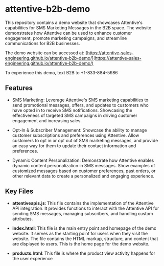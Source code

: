 # attentive-b2b-demo

This repository contains a demo website that showcases Attentive's capabilities for SMS Marketing Messages in the B2B space. The website demonstrates how Attentive can be used to enhance customer engagement, promote marketing campaigns, and streamline communications for B2B businesses.

The demo website can be accessed at: [https://attentive-sales-engineering.github.io/attentive-b2b-demo/](https://attentive-sales-engineering.github.io/attentive-b2b-demo/)

To experience this demo, text B2B to +1-833-884-5986


## Features

- SMS Marketing: Leverage Attentive's SMS marketing capabilities to send promotional messages, offers, and updates to customers who have opted in to receive SMS notifications. Showcasing the effectiveness of targeted SMS campaigns in driving customer engagement and increasing sales.

- Opt-In & Subscriber Management: Showcase the ability to manage customer subscriptions and preferences using Attentive. Allow customers to opt in or opt out of SMS marketing messages, and provide an easy way for them to update their contact information and preferences.

- Dynamic Content Personalization: Demonstrate how Attentive enables dynamic content personalization in SMS messages. Show examples of customized messages based on customer preferences, past orders, or other relevant data to create a personalized and engaging experience.

## Key Files

- **attentiveapis.js**: This file contains the implementation of the Attentive API integration. It provides functions to interact with the Attentive API for sending SMS messages, managing subscribers, and handling custom attributes. 

- **index.html**: This file is the main entry point and homepage of the demo website. It serves as the starting point for users when they visit the website. The file contains the HTML markup, structure, and content that are displayed to users. This is the home page for the demo website. 

- **products.html**: This file is where the product view activity happens for the user experience
